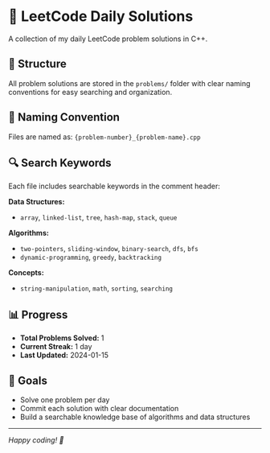 # 🚀 LeetCode Daily Solutions

A collection of my daily LeetCode problem solutions in C++.

## 📁 Structure

All problem solutions are stored in the `problems/` folder with clear naming conventions for easy searching and organization.

## 📝 Naming Convention

Files are named as: `{problem-number}_{problem-name}.cpp`

## 🔍 Search Keywords

Each file includes searchable keywords in the comment header:

**Data Structures:**

- `array`, `linked-list`, `tree`, `hash-map`, `stack`, `queue`

**Algorithms:**

- `two-pointers`, `sliding-window`, `binary-search`, `dfs`, `bfs`
- `dynamic-programming`, `greedy`, `backtracking`

**Concepts:**

- `string-manipulation`, `math`, `sorting`, `searching`

## 📊 Progress

- **Total Problems Solved:** 1
- **Current Streak:** 1 day
- **Last Updated:** 2024-01-15

## 🎯 Goals

- Solve one problem per day
- Commit each solution with clear documentation
- Build a searchable knowledge base of algorithms and data structures

---

_Happy coding! 🎉_
